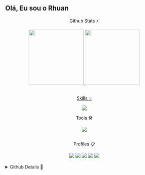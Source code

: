 <h2>Olá, Eu sou o Rhuan</h2>
<div align="center">
    <p> Github Stats ⚡</p>
<div align="center">
  <a href="https://github.com/RHU4N">
<picture align="center">
  <source height="175em"
    srcset="https://github-readme-stats.vercel.app/api?username=RHU4N&show_icons=true&rank_icon=github&bg_color=000001&icon_color=78327D&text_color=471E4A&title_color=C151C9&border_color=620096&border_radius=15&include_all_commits=true&count_private=false&hide=contribs&locale=pt-br"
    media="(prefers-color-scheme: dark)"
  />
  <source height="175em"
    srcset="https://github-readme-stats.vercel.app/api?username=RHU4N&show_icons=true&rank_icon=github&bg_color=ffffff&icon_color=78327D&text_color=471E4A&title_color=C151C9&border_color=620096&border_radius=15&include_all_commits=true&count_private=false&hide=contribs&locale=pt-br"
    media="(prefers-color-scheme: light), (prefers-color-scheme: no-preference)"
  />
  <img src="https://github-readme-stats.vercel.app/api?username=RHU4N&show_icons=true" />
</picture>

<picture align="center" >
  <source height="175em"
    srcset="https://github-readme-stats.vercel.app/api/top-langs/?username=RHU4N&layout=compact&langs_count=15&bg_color=000001&text_color=9370DB&title_color=C151C9&border_color=620096&border_radius=25&locale=pt-br"
    media="(prefers-color-scheme: dark)"
  />
  <source height="175em"
    srcset="https://github-readme-stats.vercel.app/api/top-langs/?username=RHU4N&layout=compact&langs_count=15&bg_color=ffffff&text_color=7900ac&title_color=C151C9&border_color=620096&border_radius=25&locale=en"
    media="(prefers-color-scheme: light), (prefers-color-scheme: no-preference)"
  />
  <img src="https://github-readme-stats.vercel.app/api/top-langs/?username=RHU4N&layout=compact&langs_count=15" />
</picture>
</div> 
</div>

<br>

<div align="center">
    <p>Skills 💡</p>
<p align="center">
  <a href="https://skillicons.dev">
    <img src="https://skillicons.dev/icons?i=html,css,js,c,java,cs,php,py,mysql,androidstudio,nodejs,react,arduino" />
  </a>
</p>
</div>


<div align="center">
    <p>Tools 🛠️</p>
  <p align="center">
    <a href="https://skillicons.dev">
      <img src="https://skillicons.dev/icons?i=git,notion,figma" />
    </a>
  </p>
</div>


  ##


  <div align="center">
    <p>Profiles 📋</p>
  <div align="center">
     <a href="mailto:rhuan3003@gmail.com"><img src=https://img.shields.io/badge/Gmail-D14836?style=for-the-badge&logo=gmail&logoColor=white></a>
     <a href="mailto:rhuan30.santana@outlook.com"><img src=https://img.shields.io/badge/Outlook-0078D4?style=for-the-badge&logo=Outlook&logoColor=white></a>
     <a href = "https://www.linkedin.com/in/rhuan-santana-da-silva-266637215/"><img src=https://img.shields.io/badge/LinkedIn-0077B5?style=for-the-badge&logo=linkedin&logoColor=white></a>
    <a href = "https://github.com/RHU4N"><img src=https://img.shields.io/badge/GitHub-100000?style=for-the-badge&logo=github&logoColor=white></a>
    <a href = "https://www.tinkercad.com/users/jit7d9RbwsX"><img src=https://img.shields.io/badge/Tinkercad-3e3636?style=for-the-badge&logo=tinkercad&logoColor=snow></a>
  </div>
  </div>
  
<br>

<details>
  <summary>Github Details 📝</summary>

  <p align="center">
      <a href="https://github.com/ryo-ma/github-profile-trophy"><img src="https://github-profile-trophy.vercel.app/?username=rhu4n&rows=2&column=-1&margin-w=15&margin-h=15&theme=darkhub&no-bg=true&rank=SECRET,SSS,SS,S,AAA,AA,A,B" alt="rhu4n" /></a> 
  </p>

  [![Ashutosh's github activity graph](https://github-readme-activity-graph.vercel.app/graph?username=RHU4N&theme=github-compact)](https://github.com/ashutosh00710/github-readme-activity-graph)
  


</details>








 
